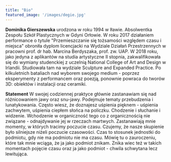 ```yaml
---
title: "Bio"
featured_image: '/images/degie.jpg'
---
```


 **Dominika Gierszewska** urodzona w roku 1994 w Iławie. Absolwentka Zespołu Szkół Plastycznych w Gdyni Orłowie. W roku 2017 działaniem performance o tytule "Przemieszczanie się tożsamości względem czasu i miejsca" obroniła dyplom licencjacki na Wydziale Działań  Przestrzennych w pracowni prof. dr hab. Marcina Berdyszaka, prof. zw. UAP. W 2018 roku, jako jedyna z aplikantów na studia artystyczne II stopnia, zakwalifikowała się do wymiany studenckiej z uczelnią National College of Art and Design w Irlandii. Studiowała tam na wydziale Sculpture and Expanded Practice. Po kilkuletnich bataliach nad wyborem swojego medium - poprzez eksperymenty z performancem oraz poezją, ponownie powraca do tworów 3D: obiektów i instalacji oraz ceramiki.   

 **Statement**
 W swojej codziennej praktyce głównie zastanawiam się nad różnicowaniem jawy oraz snu-jawy. Podejmuje tematy przebudzenia i lunatykowania. Często wiesz, że doznajesz uśpienia pięknem -  uśpienia zachwytem, uśpienia ciepłem słońca na policzku. Chodzenie i słuchanie i widzenie. Wchodzenie w organiczność tego co z organicznością nie związane - odnajdywanie jej w rzeczach martwych. Zastanawiają mnie momenty, w których tracimy poczucie czasu. Czujemy, że nasze skupienie było silniejsze niżeli poczucie czasowości. Czas to stosunek jednostki do podmiotu, gdy nie ma podmiotu nie ma czasu. Mówię tu o zauroczeniu, które tak mnie wciąga, że ja jako podmiot znikam. Znika wiec też w takich momentach pojęcie czasu oraz ja jako podmiot - chwila schwytana lecz lewitująca.  
